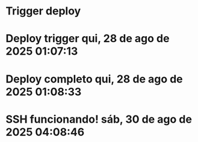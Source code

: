 # Trigger deploy
# Deploy trigger qui, 28 de ago de 2025 01:07:13
# Deploy completo qui, 28 de ago de 2025 01:08:33
# SSH funcionando! sáb, 30 de ago de 2025 04:08:46

